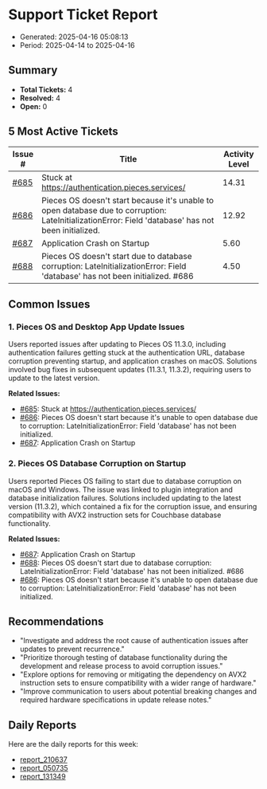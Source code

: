# Support Ticket Report
- Generated: 2025-04-16 05:08:13
- Period: 2025-04-14 to 2025-04-16

## Summary
- **Total Tickets:** 4
- **Resolved:** 4
- **Open:** 0

## 5 Most Active Tickets
| Issue # | Title | Activity Level |
|---------|-------|----------------|
| [#685](https://github.com/pieces-app/support/issues/685) | Stuck at https://authentication.pieces.services/ | 14.31 |
| [#686](https://github.com/pieces-app/support/issues/686) | Pieces OS doesn't start because it's unable to open database due to corruption: LateInitializationError: Field 'database' has not been initialized. | 12.92 |
| [#687](https://github.com/pieces-app/support/issues/687) | Application Crash on Startup | 5.60 |
| [#688](https://github.com/pieces-app/support/issues/688) | Pieces OS doesn't start due to database corruption: LateInitializationError: Field 'database' has not been initialized. #686 | 4.50 |

## Common Issues
### 1. Pieces OS and Desktop App Update Issues
Users reported issues after updating to Pieces OS 11.3.0, including authentication failures getting stuck at the authentication URL, database corruption preventing startup, and application crashes on macOS. Solutions involved bug fixes in subsequent updates (11.3.1, 11.3.2), requiring users to update to the latest version.

**Related Issues:**
- [#685](https://github.com/pieces-app/support/issues/685): Stuck at https://authentication.pieces.services/
- [#686](https://github.com/pieces-app/support/issues/686): Pieces OS doesn't start because it's unable to open database due to corruption: LateInitializationError: Field 'database' has not been initialized.
- [#687](https://github.com/pieces-app/support/issues/687): Application Crash on Startup

### 2. Pieces OS Database Corruption on Startup
Users reported Pieces OS failing to start due to database corruption on macOS and Windows. The issue was linked to plugin integration and database initialization failures.  Solutions included updating to the latest version (11.3.2), which contained a fix for the corruption issue, and ensuring compatibility with AVX2 instruction sets for Couchbase database functionality.

**Related Issues:**
- [#687](https://github.com/pieces-app/support/issues/687): Application Crash on Startup
- [#688](https://github.com/pieces-app/support/issues/688): Pieces OS doesn't start due to database corruption: LateInitializationError: Field 'database' has not been initialized. #686
- [#686](https://github.com/pieces-app/support/issues/686): Pieces OS doesn't start because it's unable to open database due to corruption: LateInitializationError: Field 'database' has not been initialized.


## Recommendations
- "Investigate and address the root cause of authentication issues after updates to prevent recurrence."
- "Prioritize thorough testing of database functionality during the development and release process to avoid corruption issues."
- "Explore options for removing or mitigating the dependency on AVX2 instruction sets to ensure compatibility with a wider range of hardware."
- "Improve communication to users about potential breaking changes and required hardware specifications in update release notes."

## Daily Reports
Here are the daily reports for this week:

- [report_210637](daily/2025-04-15/report_210637.md)
- [report_050735](daily/2025-04-15/report_050735.md)
- [report_131349](daily/2025-04-15/report_131349.md)
